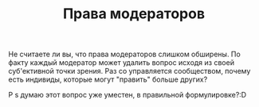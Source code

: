 ﻿---
title: "Права модераторов"
se.owner.user_id: 
se.owner.display_name: "user256707"
se.owner.link: ""
se.link: "https://ru.meta.stackoverflow.com/questions/12856/%d0%9f%d1%80%d0%b0%d0%b2%d0%b0-%d0%bc%d0%be%d0%b4%d0%b5%d1%80%d0%b0%d1%82%d0%be%d1%80%d0%be%d0%b2"
se.question_id: 12856
se.post_type: question
---
<p>Не считаете ли вы, что права модераторов слишком обширены. По факту каждый модератор может удалить вопрос исходя из своей суб'ективной точки зрения. Раз со управляется сообществом, почему есть индивиды, которые могут &quot;править&quot; больше других?</p>
<p>P s думаю этот вопрос уже уместен, в правильной формулировке?:D</p>
